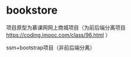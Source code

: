 # bookstore

项目原型为慕课网网上商城项目（为前后端分离项目  https://coding.imooc.com/class/96.html     ）

ssm+bootstrap项目（非前后端分离）

